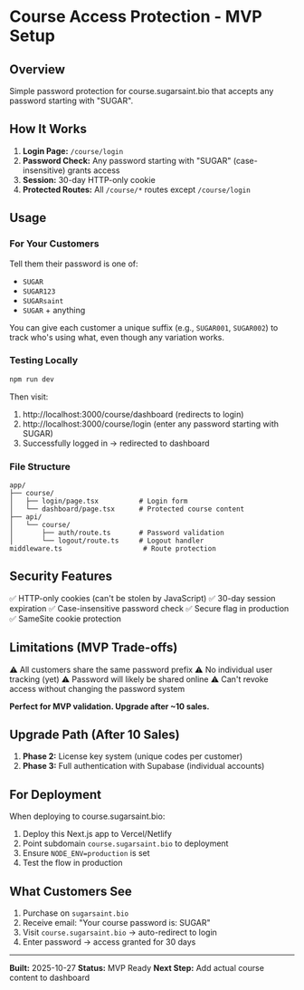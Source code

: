 # Course Access Protection - MVP Setup

## Overview

Simple password protection for course.sugarsaint.bio that accepts any password starting with "SUGAR".

## How It Works

1. **Login Page:** `/course/login`
2. **Password Check:** Any password starting with "SUGAR" (case-insensitive) grants access
3. **Session:** 30-day HTTP-only cookie
4. **Protected Routes:** All `/course/*` routes except `/course/login`

## Usage

### For Your Customers

Tell them their password is one of:
- `SUGAR`
- `SUGAR123`
- `SUGARsaint`
- `SUGAR` + anything

You can give each customer a unique suffix (e.g., `SUGAR001`, `SUGAR002`) to track who's using what, even though any variation works.

### Testing Locally

```bash
npm run dev
```

Then visit:
1. http://localhost:3000/course/dashboard (redirects to login)
2. http://localhost:3000/course/login (enter any password starting with SUGAR)
3. Successfully logged in → redirected to dashboard

### File Structure

```
app/
├── course/
│   ├── login/page.tsx          # Login form
│   └── dashboard/page.tsx      # Protected course content
├── api/
│   └── course/
│       ├── auth/route.ts       # Password validation
│       └── logout/route.ts     # Logout handler
middleware.ts                    # Route protection
```

## Security Features

✅ HTTP-only cookies (can't be stolen by JavaScript)
✅ 30-day session expiration
✅ Case-insensitive password check
✅ Secure flag in production
✅ SameSite cookie protection

## Limitations (MVP Trade-offs)

⚠️ All customers share the same password prefix
⚠️ No individual user tracking (yet)
⚠️ Password will likely be shared online
⚠️ Can't revoke access without changing the password system

**Perfect for MVP validation. Upgrade after ~10 sales.**

## Upgrade Path (After 10 Sales)

1. **Phase 2:** License key system (unique codes per customer)
2. **Phase 3:** Full authentication with Supabase (individual accounts)

## For Deployment

When deploying to course.sugarsaint.bio:

1. Deploy this Next.js app to Vercel/Netlify
2. Point subdomain `course.sugarsaint.bio` to deployment
3. Ensure `NODE_ENV=production` is set
4. Test the flow in production

## What Customers See

1. Purchase on `sugarsaint.bio`
2. Receive email: "Your course password is: SUGAR"
3. Visit `course.sugarsaint.bio` → auto-redirect to login
4. Enter password → access granted for 30 days

---

**Built:** 2025-10-27
**Status:** MVP Ready
**Next Step:** Add actual course content to dashboard
